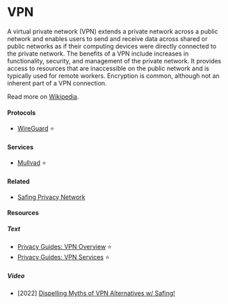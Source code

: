 # VPN

A virtual private network (VPN) extends a private network across a public network and enables users to send and receive data across shared or public networks as if their computing devices were directly connected to the private network. The benefits of a VPN include increases in functionality, security, and management of the private network. It provides access to resources that are inaccessible on the public network and is typically used for remote workers. Encryption is common, although not an inherent part of a VPN connection.

Read more on [Wikipedia](https://en.wikipedia.org/wiki/Virtual_private_network).

#### Protocols
- [WireGuard](wireguard) ⭐

#### Services
- [Mullvad](https://mullvad.net) ⭐

#### Related
- [Safing Privacy Network](https://safing.io/spn)

#### Resources

##### Text
- [Privacy Guides: VPN Overview](https://www.privacyguides.org/basics/vpn-overview) ⭐
- [Privacy Guides: VPN Services](https://www.privacyguides.org/vpn) ⭐

##### Video
- [2022] [Dispelling Myths of VPN Alternatives w/ Safing!](https://odysee.com/@techlore:3/dispelling-myths-of-vpn-alternatives-w:8)
